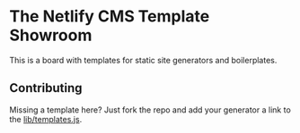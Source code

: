 # The Netlify CMS Template Showroom

This is a board with templates for static site generators and
boilerplates.

## Contributing

Missing a template here? Just fork the repo and add your generator a link to the [lib/templates.js](https://github.com/bdougie/cms-templates/blob/master/src/lib/templates.js).
